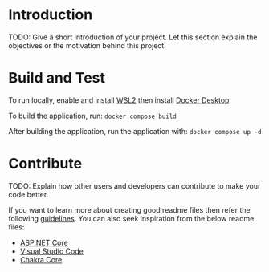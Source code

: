 # Introduction 
TODO: Give a short introduction of your project. Let this section explain the objectives or the motivation behind this project. 

# Build and Test
To run locally, enable and install 
[WSL2](https://learn.microsoft.com/en-us/windows/wsl/install) then install [Docker Desktop](https://www.docker.com/products/docker-desktop/)  


To build the application, run:
`docker compose build`  

After building the application, run the application with:
`docker compose up -d`

# Contribute
TODO: Explain how other users and developers can contribute to make your code better. 

If you want to learn more about creating good readme files then refer the following [guidelines](https://docs.microsoft.com/en-us/azure/devops/repos/git/create-a-readme?view=azure-devops). You can also seek inspiration from the below readme files:
- [ASP.NET Core](https://github.com/aspnet/Home)
- [Visual Studio Code](https://github.com/Microsoft/vscode)
- [Chakra Core](https://github.com/Microsoft/ChakraCore)
